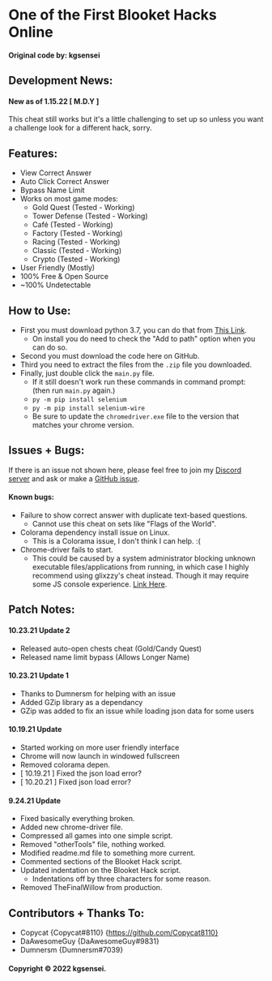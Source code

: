 # One of the First Blooket Hacks Online

#### Original code by: kgsensei

## Development News:

#### New as of 1.15.22 [ M.D.Y ]

This cheat still works but it's a little challenging to set up so unless you want a challenge look for a different hack, sorry.

## Features:

- View Correct Answer
- Auto Click Correct Answer
- Bypass Name Limit
- Works on most game modes:
  - Gold Quest (Tested - Working)
  - Tower Defense (Tested - Working)
  - Café (Tested - Working)
  - Factory (Tested - Working)
  - Racing (Tested - Working)
  - Classic (Tested - Working)
  - Crypto (Tested - Working)
- User Friendly (Mostly)
- 100% Free & Open Source
- ~100% Undetectable

## How to Use:

- First you must download python 3.7, you can do that from [This Link](https://www.python.org/downloads/release/python-377/).
  - On install you do need to check the "Add to path" option when you can do so.
- Second you must download the code here on GitHub.
- Third you need to extract the files from the `.zip` file you downloaded.
- Finally, just double click the `main.py` file.
  - If it still doesn't work run these commands in command prompt: (then run `main.py` again.)
   - `py -m pip install selenium`
   - `py -m pip install selenium-wire`
  - Be sure to update the `chromedriver.exe` file to the version that matches your chrome version.

## Issues + Bugs:

If there is an issue not shown here, please feel free to join my [Discord server](http://discord.gg/BdMbFYwjEf) and ask or make a [GitHub issue](https://github.com/kgsensei/BlooketHack/issues).

#### Known bugs:

- Failure to show correct answer with duplicate text-based questions.
  - Cannot use this cheat on sets like "Flags of the World".
- Colorama dependency install issue on Linux.
  - This is a Colorama issue, I don't think I can help. :(
- Chrome-driver fails to start.
  - This could be caused by a system administrator blocking unknown executable files/applications from running, in which case I highly recommend using glixzzy's cheat instead. Though it may require some JS console experience. [Link Here](https://github.com/glixzzy/blooket-hack).

## Patch Notes:

#### 10.23.21 Update 2
- Released auto-open chests cheat (Gold/Candy Quest)
- Released name limit bypass (Allows Longer Name)

#### 10.23.21 Update 1
- Thanks to Dumnersm for helping with an issue
- Added GZip library as a dependancy
- GZip was added to fix an issue while loading json data for some users

#### 10.19.21 Update
- Started working on more user friendly interface
- Chrome will now launch in windowed fullscreen
- Removed colorama depen.
- [ 10.19.21 ] Fixed the json load error?
- [ 10.20.21 ] Fixed json load error?

#### 9.24.21 Update
- Fixed basically everything broken.
- Added new chrome-driver file.
- Compressed all games into one simple script.
- Removed "otherTools" file, nothing worked.
- Modified readme.md file to something more current.
- Commented sections of the Blooket Hack script.
- Updated indentation on the Blooket Hack script.
  - Indentations off by three characters for some reason.
- Removed TheFinalWillow from production.

## Contributors + Thanks To:

- Copycat {Copycat#8110} {https://github.com/Copycat8110}
- DaAwesomeGuy {DaAwesomeGuy#9831}
- Dumnersm {Dumnersm#7039}

#### Copyright &copy; 2022 kgsensei.

